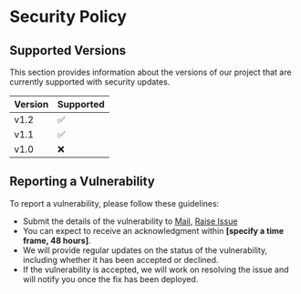 # Security Policy

## Supported Versions

This section provides information about the versions of our project that are currently supported with security updates.

| Version | Supported          |
| ------- | ------------------ |
| v1.2    | :white_check_mark: |
| v1.1    | :white_check_mark: |
| v1.0    | :x: |

## Reporting a Vulnerability

To report a vulnerability, please follow these guidelines:

- Submit the details of the vulnerability to [Mail](mailto:ujjwalsaini0007+vulnerability@gmail.com), [Raise Issue](https://github.com/UjjwalSaini07/VedicSadhana/issues/new?assignees=&labels=&projects=&template=bug_report.md&title=)
- You can expect to receive an acknowledgment within **[specify a time frame, 48 hours]**.
- We will provide regular updates on the status of the vulnerability, including whether it has been accepted or declined.
- If the vulnerability is accepted, we will work on resolving the issue and will notify you once the fix has been deployed.
